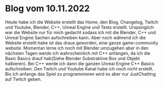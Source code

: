 # Blog vom 10.11.2022
Heute habe ich die Website erstellt das Home, den Blog, Changelog, Twitch und Youtube, Blender, C++, Unreal Engine und Tests erstellt. Urspünglich war die Website nur für mich gedacht sodass ich mit die Blender, C++ und Unreal Engine Sachen aufschreiben kann. Aber noch während ich die Website erstellt habe ist das draus geworden, eine ganze game-community website. Momentan lerne ich noch mit Blender umzugehen aber in den nächsten Tagen werde ich wahrscheinlich mit C++ anfangen, da ich die Basic Basics drauf hab(Siehe Blender Substraktive Box und Objekt halbieren). Bei C++ werde ich dann die ganzen Unreal Engine C++ Basics aufschreiben. Den Twitch und Youtube Kanal habe ich noch nicht erstellt. Bis ich anfange das Spiel zu programmieren wird es aber nur JustChatting auf Twitch geben. 